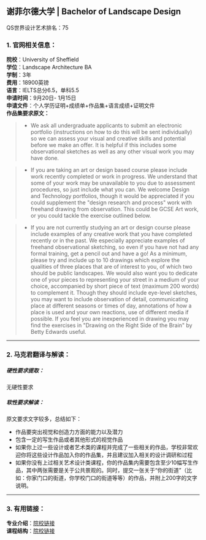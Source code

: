 ## 谢菲尔德大学 | Bachelor of Landscape Design

QS世界设计艺术排名：75

### 1. 官网相关信息：

**院校**：University of Sheffield    
**学位**：Landscape Architecture BA   
**学制**：3年  
**费用**：18900英镑  
**语言**：IELTS总分6.5，单科5.5  
**申请时间**：9月20日- 1月15日  
**申请文件**：个人学历证明+成绩单+作品集+语言成绩+证明文件  
**作品集要求原文：**   


> - We ask all undergraduate applicants to submit an electronic portfolio (instructions on how to do this will be sent individually) so we can assess your visual and creative skills and potential before we make an offer. It is helpful if this includes some observational sketches as well as any other visual work you may have done.

> - If you are taking an art or design based course please include work recently completed or work in progress. We understand that some of your work may be unavailable to you due to assessment procedures, so just include what you can. We welcome Design and Technology portfolios, though it would be appreciated if you could supplement the "design research and process" work with freehand drawing from observation. This could be GCSE Art work, or you could tackle the exercise outlined below.

> - If you are not currently studying an art or design course please include examples of any creative work that you have completed recently or in the past. We especially appreciate examples of freehand observational sketching, so even if you have not had any formal training, get a pencil out and have a go! As a minimum, please try and include up to 10 drawings which explore the qualities of three places that are of interest to you, of which two should be public landscapes. We would also want you to dedicate one of your pieces to representing your street in a medium of your choice, accompanied by short piece of text (maximum 200 words) to complement it. Though they should include eye-level sketches, you may want to include observation of detail, communicating place at different seasons or times of day, annotations of how a place is used and your own reactions, use of different media if possible. If you feel you are inexperienced in drawing you may find the exercises in "Drawing on the Right Side of the Brain" by Betty Edwards useful.








---


### 2. 马克君翻译与解读：

##### 硬性要求提取：
无硬性要求


##### 软性要求解读：
原文要求文字较多，总结如下：

- 作品要突出视觉和创造力方面的能力以及潜力
- 包含一定的写生作品或者其他形式的视觉作品
- 如果你上过一些设计或者艺术类的课程并完成了一些相关的作品，学校非常欢迎你将这些设计作品加入你的作品集，并且建议加入相关的设计调研和过程
- 如果你没有上过相关艺术设计类课程，你的作品集内需要包含至少10幅写生作品，其中两张需要是关于公共景观的。同时，提交一张关于“你的街道”（比如：你家门口的街道，你学校门口的街道等等）的作品，并附上200字的文字说明。


---


### 3. 有用链接：

**专业介绍**：[院校链接](https://www.sheffield.ac.uk/prospectus/courseDetails.do?id=K3K42019)  
**课程结构**：[院校链接](https://www.sheffield.ac.uk/prospectus/courseDetails.do?id=K3K42019)